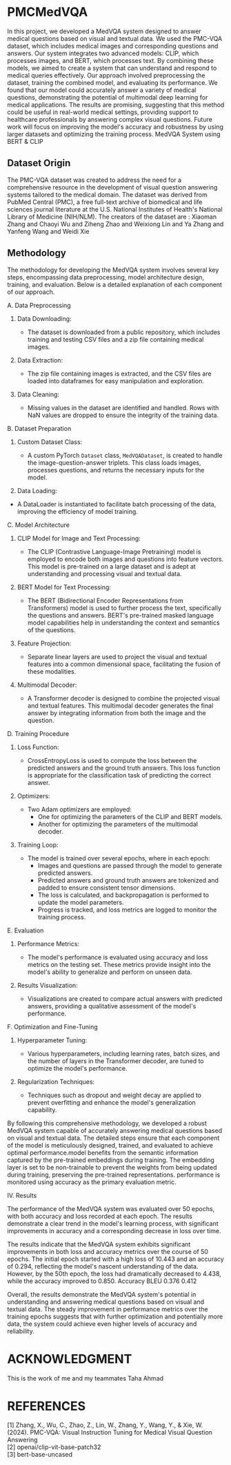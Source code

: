 # PMCMedVQA
In this project, we developed a MedVQA system designed to answer medical questions based on visual and textual data. We used the PMC-VQA dataset, which includes medical images and corresponding questions and answers. Our system integrates two advanced models: CLIP, which processes images, and BERT, which processes text. By combining these models, we aimed to create a system that can understand and respond to medical queries effectively.
Our approach involved preprocessing the dataset, training the combined model, and evaluating its performance. We found that our model could accurately answer a variety of medical questions, demonstrating the potential of multimodal deep learning for medical applications. The results are promising, suggesting that this method could be useful in real-world medical settings, providing support to healthcare professionals by answering complex visual questions. Future work will focus on improving the model's accuracy and robustness by using larger datasets and optimizing the training process.
MedVQA System using BERT & CLIP
 







## Dataset Origin
The PMC-VQA dataset was created to address the need for a comprehensive resource in the development of visual question answering systems tailored to the medical domain. The dataset was derived from PubMed Central (PMC), a free full-text archive of biomedical and life sciences journal literature at the U.S. National Institutes of Health's National Library of Medicine (NIH/NLM).
	The creators of the dataset are : Xiaoman Zhang and Chaoyi Wu and Ziheng Zhao and Weixiong Lin and Ya Zhang and Yanfeng Wang and Weidi Xie 

## Methodology

The methodology for developing the MedVQA system involves several key steps, encompassing data preprocessing, model architecture design, training, and evaluation. Below is a detailed explanation of each component of our approach.

A.	 Data Preprocessing

1. Data Downloading:
   - The dataset is downloaded from a public repository, which includes training and testing CSV files and a zip file containing medical images.

2. Data Extraction:
   - The zip file containing images is extracted, and the CSV files are loaded into dataframes for easy manipulation and exploration.

3. Data Cleaning:
   - Missing values in the dataset are identified and handled. Rows with NaN values are dropped to ensure the integrity of the training data.

B.	 Dataset Preparation

1. Custom Dataset Class:
   - A custom PyTorch `Dataset` class, `MedVQADataset`, is created to handle the image-question-answer triplets. This class loads images, processes questions, and returns the necessary inputs for the model.

2.  Data Loading:
   - A DataLoader is instantiated to facilitate batch processing of the data, improving the efficiency of model training.

C.	Model Architecture

1. CLIP Model for Image and Text Processing:
   - The CLIP (Contrastive Language-Image Pretraining) model is employed to encode both images and questions into feature vectors. This model is pre-trained on a large dataset and is adept at understanding and processing visual and textual data.

2. BERT Model for Text Processing:
   - The BERT (Bidirectional Encoder Representations from Transformers) model is used to further process the text, specifically the questions and answers. BERT's pre-trained masked language model capabilities help in understanding the context and semantics of the questions.

3. Feature Projection:
   - Separate linear layers are used to project the visual and textual features into a common dimensional space, facilitating the fusion of these modalities.

4. Multimodal Decoder:
   - A Transformer decoder is designed to combine the projected visual and textual features. This multimodal decoder generates the final answer by integrating information from both the image and the question.

D.	Training Procedure

1. Loss Function:
   - CrossEntropyLoss is used to compute the loss between the predicted answers and the ground truth answers. This loss function is appropriate for the classification task of predicting the correct answer.

2. Optimizers:
   - Two Adam optimizers are employed:
     - One for optimizing the parameters of the CLIP and BERT models.
     - Another for optimizing the parameters of the multimodal decoder.

3. Training Loop:
   - The model is trained over several epochs, where in each epoch:
     - Images and questions are passed through the model to generate predicted answers.
     - Predicted answers and ground truth answers are tokenized and padded to ensure consistent tensor dimensions.
     - The loss is calculated, and backpropagation is performed to update the model parameters.
     - Progress is tracked, and loss metrics are logged to monitor the training process.

E.	 Evaluation

1. Performance Metrics:
   - The model's performance is evaluated using accuracy and loss metrics on the testing set. These metrics provide insight into the model's ability to generalize and perform on unseen data.

2. Results Visualization:
   - Visualizations are created to compare actual answers with predicted answers, providing a qualitative assessment of the model's performance.

F.	 Optimization and Fine-Tuning

1. Hyperparameter Tuning:
   - Various hyperparameters, including learning rates, batch sizes, and the number of layers in the Transformer decoder, are tuned to optimize the model's performance.

2. Regularization Techniques:
   - Techniques such as dropout and weight decay are applied to prevent overfitting and enhance the model's generalization capability.

By following this comprehensive methodology, we developed a robust MedVQA system capable of accurately answering medical questions based on visual and textual data. The detailed steps ensure that each component of the model is meticulously designed, trained, and evaluated to achieve optimal performance.model benefits from the semantic information captured by the pre-trained embeddings during training. The embedding layer is set to be non-trainable to prevent the weights from being updated during training, preserving the pre-trained representations.
performance is monitored using accuracy as the primary evaluation metric.



IV.	Results

The performance of the MedVQA system was evaluated over 50 epochs, with both accuracy and loss recorded at each epoch. The results demonstrate a clear trend in the model's learning process, with significant improvements in accuracy and a corresponding decrease in loss over time.

The results indicate that the MedVQA system exhibits significant improvements in both loss and accuracy metrics over the course of 50 epochs. The initial epoch started with a high loss of 10.443 and an accuracy of 0.294, reflecting the model's nascent understanding of the data. However, by the 50th epoch, the loss had dramatically decreased to 4.438, while the accuracy improved to 0.850.
Accuracy	BLEU
0.376	0.412



Overall, the results demonstrate the MedVQA system's potential in understanding and answering medical questions based on visual and textual data. The steady improvement in performance metrics over the training epochs suggests that with further optimization and potentially more data, the system could achieve even higher levels of accuracy and reliability.





 

# ACKNOWLEDGMENT
This is the work of me and my teammates Taha Ahmad

# REFERENCES
[1] Zhang, X., Wu, C., Zhao, Z., Lin, W., Zhang, Y., Wang, Y., & Xie, W. (2024). PMC-VQA: Visual Instruction Tuning for Medical Visual Question Answering<br>
[2] openai/clip-vit-base-patch32<br>
[3] bert-base-uncased
